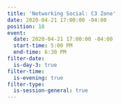 ```yaml
---
title: 'Networking Social: C3 Zone'
date: 2020-04-21 17:00:00 -04:00
position: 18
event:
  date: 2020-04-21 17:00:00 -04:00
  start-time: 5:00 PM
  end-time: 6:30 PM
filter-date:
  is-day-3: true
filter-time:
  is-evening: true
filter-type:
  is-session-general: true
---
```


